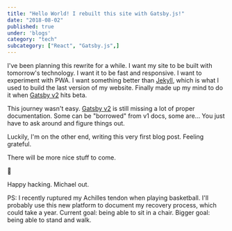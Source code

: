 ```yaml
---
title: "Hello World! I rebuilt this site with Gatsby.js!"
date: "2018-08-02"
published: true
under: 'blogs'
category: "tech"
subcategory: ["React", "Gatsby.js",]
---
```


I've been planning this rewrite for a while. I want my site to be built with tomorrow's technology. I want it to be fast and responsive. I want to experiment with PWA. I want something better than [Jekyll](https://jekyllrb.com/), which is what I used to build the last version of my website. Finally made up my mind to do it when [Gatsby v2](https://www.gatsbyjs.org) hits beta.

This journey wasn't easy. [Gatsby v2](https://www.gatsbyjs.org) is still missing a lot of proper documentation. Some can be "borrowed" from v1 docs, some are... You just have to ask around and figure things out.

Luckily, I'm on the other end, writing this very first blog post. Feeling grateful.

There will be more nice stuff to come.

🤪 

Happy hacking. Michael out.

PS: I recently ruptured my Achilles tendon when playing basketball. I'll probably use this new platform to document my recovery process, which could take a year. Current goal: being able to sit in a chair. Bigger goal: being able to stand and walk.  
